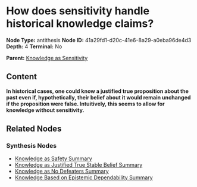 # How does sensitivity handle historical knowledge claims?

**Node Type:** antithesis
**Node ID:** 41a29fd1-d20c-41e6-8a29-a0eba96de4d3
**Depth:** 4
**Terminal:** No

**Parent:** [Knowledge as Sensitivity](knowledge-as-sensitivity-synthesis-b95cfa68-70fa-4507-9fda-50da33c047b5.md)

## Content

**In historical cases, one could know a justified true proposition about the past even if, hypothetically, their belief about it would remain unchanged if the proposition were false. Intuitively, this seems to allow for knowledge without sensitivity.**

## Related Nodes

### Synthesis Nodes

- [Knowledge as Safety Summary](knowledge-as-safety-summary-synthesis-5fd1a19e-a63c-4a4a-a404-cbef27d842a2.md)
- [Knowledge as Justified True Stable Belief Summary](knowledge-as-justified-true-stable-belief-summary-synthesis-749a33d7-925f-4ec4-9401-652e197862c3.md)
- [Knowledge as No Defeaters Summary](knowledge-as-no-defeaters-summary-synthesis-41ea75a0-b834-48ac-9e1d-9cae7d1eba3d.md)
- [Knowledge Based on Epistemic Dependability Summary](knowledge-based-on-epistemic-dependability-summary-synthesis-54d32d75-7c75-4916-975f-25880917aa03.md)
